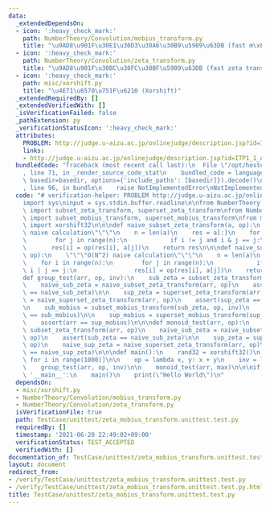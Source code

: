 ```yaml
---
data:
  _extendedDependsOn:
  - icon: ':heavy_check_mark:'
    path: NumberTheory/Convolution/mobius_transform.py
    title: "\u9AD8\u901F\u30E1\u30D3\u30A6\u30B9\u5909\u63DB (fast m\xF6bius transform)"
  - icon: ':heavy_check_mark:'
    path: NumberTheory/Convolution/zeta_transform.py
    title: "\u9AD8\u901F\u30BC\u30FC\u30BF\u5909\u63DB (fast zeta transform)"
  - icon: ':heavy_check_mark:'
    path: misc/xorshift.py
    title: "\u4E71\u6570\u751F\u6210 (Xorshift)"
  _extendedRequiredBy: []
  _extendedVerifiedWith: []
  _isVerificationFailed: false
  _pathExtension: py
  _verificationStatusIcon: ':heavy_check_mark:'
  attributes:
    PROBLEM: http://judge.u-aizu.ac.jp/onlinejudge/description.jsp?id=ITP1_1_A
    links:
    - http://judge.u-aizu.ac.jp/onlinejudge/description.jsp?id=ITP1_1_A
  bundledCode: "Traceback (most recent call last):\n  File \"/opt/hostedtoolcache/Python/3.10.4/x64/lib/python3.10/site-packages/onlinejudge_verify/documentation/build.py\"\
    , line 71, in _render_source_code_stat\n    bundled_code = language.bundle(stat.path,\
    \ basedir=basedir, options={'include_paths': [basedir]}).decode()\n  File \"/opt/hostedtoolcache/Python/3.10.4/x64/lib/python3.10/site-packages/onlinejudge_verify/languages/python.py\"\
    , line 96, in bundle\n    raise NotImplementedError\nNotImplementedError\n"
  code: "# verification-helper: PROBLEM http://judge.u-aizu.ac.jp/onlinejudge/description.jsp?id=ITP1_1_A\n\
    import sys\ninput = sys.stdin.buffer.readline\n\nfrom NumberTheory.Convolution.zeta_transform\
    \ import subset_zeta_transform, superset_zeta_transform\nfrom NumberTheory.Convolution.mobius_transform\
    \ import subset_mobius_transform, superset_mobius_transform\nfrom misc.xorshift\
    \ import xorshift32\n\n\ndef naive_subset_zeta_transform(a, op):\n    \"\"\"O(N^2)\
    \ naive calculation\"\"\"\n    n = len(a)\n    res = a[:]\n    for i in range(n):\n\
    \        for j in range(n):\n            if i != j and i & j == j:\n         \
    \       res[i] = op(res[i], a[j])\n    return res\n\n\ndef naive_superset_zeta_transform(a,\
    \ op):\n    \"\"\"O(N^2) naive calculation\"\"\"\n    n = len(a)\n    res = a[:]\n\
    \    for i in range(n):\n        for j in range(n):\n            if i != j and\
    \ i | j == j:\n                res[i] = op(res[i], a[j])\n    return res\n\n\n\
    def group_test(arr, op, inv):\n    sub_zeta = subset_zeta_transform(arr, op)\n\
    \    naive_sub_zeta = naive_subset_zeta_transform(arr, op)\n    assert(sub_zeta\
    \ == naive_sub_zeta)\n\n    sup_zeta = superset_zeta_transform(arr, op)\n    naive_sup_zeta\
    \ = naive_superset_zeta_transform(arr, op)\n    assert(sup_zeta == naive_sup_zeta)\n\
    \n    sub_mobius = subset_mobius_transform(sub_zeta, op, inv)\n    assert(arr\
    \ == sub_mobius)\n\n    sup_mobius = superset_mobius_transform(sup_zeta, op, inv)\n\
    \    assert(arr == sup_mobius)\n\n\ndef monoid_test(arr, op):\n    sub_zeta =\
    \ subset_zeta_transform(arr, op)\n    naive_sub_zeta = naive_subset_zeta_transform(arr,\
    \ op)\n    assert(sub_zeta == naive_sub_zeta)\n\n    sup_zeta = superset_zeta_transform(arr,\
    \ op)\n    naive_sup_zeta = naive_superset_zeta_transform(arr, op)\n    assert(sup_zeta\
    \ == naive_sup_zeta)\n\n\ndef main():\n    rand32 = xorshift32()\n    arr = [rand32()\
    \ for i in range(1000)]\n\n    op = lambda x, y: x + y\n    inv = lambda x: -x\n\
    \    group_test(arr, op, inv)\n\n    monoid_test(arr, max)\n\n\nif __name__ ==\
    \ '__main__':\n    main()\n    print(\"Hello World\")\n"
  dependsOn:
  - misc/xorshift.py
  - NumberTheory/Convolution/mobius_transform.py
  - NumberTheory/Convolution/zeta_transform.py
  isVerificationFile: true
  path: TestCase/unittest/zeta_mobius_transform.unittest.test.py
  requiredBy: []
  timestamp: '2021-06-20 22:49:02+09:00'
  verificationStatus: TEST_ACCEPTED
  verifiedWith: []
documentation_of: TestCase/unittest/zeta_mobius_transform.unittest.test.py
layout: document
redirect_from:
- /verify/TestCase/unittest/zeta_mobius_transform.unittest.test.py
- /verify/TestCase/unittest/zeta_mobius_transform.unittest.test.py.html
title: TestCase/unittest/zeta_mobius_transform.unittest.test.py
---
```

